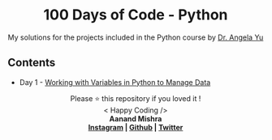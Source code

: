 
<h1 align="center"> 100 Days of Code - Python </h1>

<p align="center">
My solutions for the projects included in the Python course by <a href="https://www.udemy.com/course/100-days-of-code/" target="blank" title="100 Days of Code: The Complete Python Pro Bootcamp for 2022">Dr. Angela Yu</a>
</p>

## Contents

* Day 1 - [Working with Variables in Python to Manage Data](https://github.com/Aanand-Mishra/100-days-of-code-Python/tree/main/Day%201)

<p align="center">
Please ⭐ this repository if you loved it !
<br>
< Happy Coding />
<br>
<b>Aanand Mishra<b>
<br>
<a href="https://www.instagram.com/aanand__mishra/">Instagram</a> | <a href="https://github.com/Aanand-Mishra/">Github</a> | <a href="https://twitter.com/aanandmtweets">Twitter</a>
</p>
